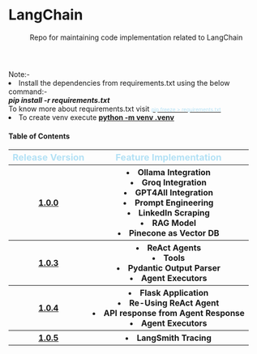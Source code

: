 <h1>LangChain</h1>

<body>
<header>Repo for maintaining code implementation related to LangChain</header>
Note:- 
<li>
      Install the dependencies from requirements.txt using the below command:- <br>
      <b><i>pip install -r requirements.txt</i></b><br>
      To know more about requirements.txt visit 
      <a href="https://medium.com/@sim30217/pip-freeze-requirements-txt-993eb433ab0b">
        <font size = "1" color="b3e1f5">pip freeze > requirements.txt</font>
      </a>
</li>
<li>
      To create venv execute <b><u>python -m venv .venv</u></b>
</li>

<div>
    <h4>Table of Contents</h4>
    <table>
        <tr>
            <th><font size="4" color="b3e1f5">Release Version</font></th>
            <th><font size="4" color="b3e1f5">Feature Implementation</font></th>
        </tr>
        <tr>
            <th><a href="https://github.com/arkapatra31/langchain/releases/tag/v1.0.0">1.0.0</a></th>
            <th>
                <li>Ollama Integration</li>
                <li>Groq Integration</li>
                <li>GPT4All Integration</li>
                <li>Prompt Engineering</li>
                <li>LinkedIn Scraping</li>
                <li>RAG Model</li>
                <li>Pinecone as Vector DB</li>
            </th>
        </tr>
        <tr>
            <th><a href="https://github.com/arkapatra31/langchain/releases/tag/v1.0.3">1.0.3</a></th>
            <th>
                <li>ReAct Agents</li>
                <li>Tools</li>
                <li>Pydantic Output Parser</li>
                <li>Agent Executors</li>
            </th>
        </tr>
        <tr>
            <th><a href="https://github.com/arkapatra31/langchain/releases/tag/v1.0.4">1.0.4</a></th>
            <th>
                <li>Flask Application</li>
                <li>Re-Using ReAct Agent</li>
                <li>API response from Agent Response</li>
                <li>Agent Executors</li>
            </th>
        </tr>
        <tr>
            <th><a href="https://github.com/arkapatra31/langchain/releases/tag/v1.0.5">1.0.5</a></th>
            <th>
                <li>LangSmith Tracing</li>
            </th>
        </tr>
    </table>
</div>

</body>
